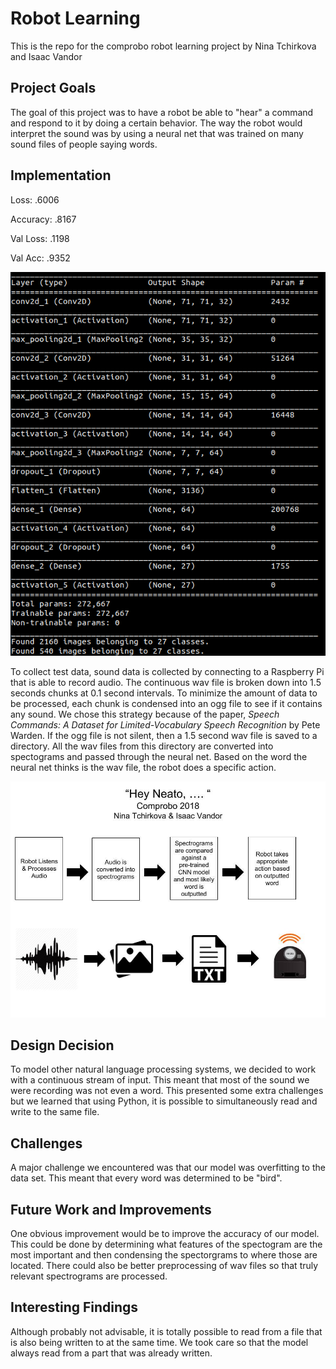 # Robot Learning
This is the repo for the comprobo robot learning project by Nina Tchirkova and Isaac Vandor 

## Project Goals
The goal of this project was to have a robot be able to "hear" a command and respond to it by doing a certain behavior. The way the robot would interpret the sound was by using a neural net that was trained on many sound files of people saying words. 

## Implementation
Loss: .6006 

Accuracy: .8167 

Val Loss: .1198 

Val Acc: .9352

![data](summary.png)

To collect test data, sound data is collected by connecting to a Raspberry Pi that is able to record audio. The continuous wav file is broken down into 1.5 seconds chunks at 0.1 second intervals. To minimize the amount of data to be processed, each chunk is condensed into an ogg file to see if it contains any sound. We chose this strategy because of the paper, *Speech Commands: A Dataset for Limited-Vocabulary Speech Recognition* by Pete Warden. If the ogg file is not silent, then a 1.5 second wav file is saved to a directory. All the wav files from this directory are converted into spectograms and passed through the neural net. Based on the word the neural net thinks is the wav file, the robot does a specific action.

![diagram](hey_neato.jpg)

## Design Decision
To model other natural language processing systems, we decided to work with a continuous stream of input. This meant that most of the sound we were recording was not even a word. This presented some extra challenges but we learned that using Python, it is possible to simultaneously read and write to the same file.

## Challenges
A major challenge we encountered was that our model was overfitting to the data set. This meant that every word was determined to be "bird".

## Future Work and Improvements
One obvious improvement would be to improve the accuracy of our model. This could be done by determining what features of the spectogram are the most important and then condensing the spectorgrams to where those are located. There could also be better preprocessing of wav files so that truly relevant spectrograms are processed. 

## Interesting Findings
Although probably not advisable, it is totally possible to read from a file that is also being written to at the same time. We took care so that the model always read from a part that was already written. 
